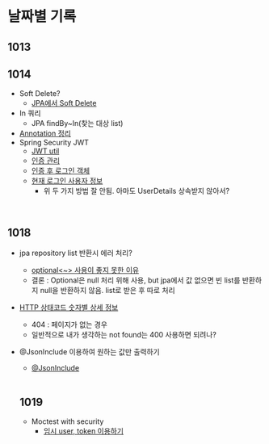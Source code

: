 # 날짜별 기록

## 1013

## 1014
- Soft Delete?
  - [JPA에서 Soft Delete](https://velog.io/@nmrhtn7898/JPA-JPA-Hibernate-%EA%B8%B0%EB%B0%98%EC%9D%98-%EA%B0%9C%EB%B0%9C-%ED%99%98%EA%B2%BD%EC%97%90%EC%84%9C-Soft-Delete-%EA%B5%AC%ED%98%84%ED%95%98%EA%B8%B0)
- In 쿼리
  - JPA findBy~In(찾는 대상 list)
- [Annotation 정리](https://velog.io/@gillog/Spring-Annotation-%EC%A0%95%EB%A6%AC)
- Spring Security JWT
  - [JWT util](https://velog.io/@dhk22/Spring-Security-%ED%86%A0%ED%81%B0%EB%B0%A9%EC%8B%9D-%EC%9D%B8%EC%A6%9D-JWT)
  - [인증 관리](https://velog.io/@_koiil/SpringBoot-JWT%EB%A1%9C-%EC%9D%B8%EC%A6%9D-%EA%B4%80%EB%A6%AC%ED%95%98%EA%B8%B0)
  - [인증 후 로그인 객체](https://djunnni.gitbook.io/springboot/2019-11-30)
  - [현재 로그인 사용자 정보](https://itstory.tk/entry/Spring-Security-%ED%98%84%EC%9E%AC-%EB%A1%9C%EA%B7%B8%EC%9D%B8%ED%95%9C-%EC%82%AC%EC%9A%A9%EC%9E%90-%EC%A0%95%EB%B3%B4-%EA%B0%80%EC%A0%B8%EC%98%A4%EA%B8%B0)
    - 위 두 가지 방법 잘 안됨. 아마도 UserDetails 상속받지 않아서?
 
 </br>
 
## 1018
- jpa repository list 반환시 에러 처리?
  - [optional<~<list>> 사용이 좋지 못한 이유](https://velog.io/@hnsoo/JPA-%EC%9E%98%EB%AA%BB%EB%90%9C-%ED%91%9C%ED%98%84-OptionalListobject)
  - 결론 : Optional은 null 처리 위해 사용, but jpa에서 값 없으면 빈 list를 반환하지 null을 반환하지 않음. list로 받은 후 따로 처리
- [HTTP 상태코드 숫자별 상세 정보](https://ko.wikipedia.org/wiki/HTTP_%EC%83%81%ED%83%9C_%EC%BD%94%EB%93%9C)
    - 404 : 페이지가 없는 경우
    - 일반적으로 내가 생각하는 not found는 400 사용하면 되려나?
- @JsonInclude 이용하여 원하는 값만 출력하기
    - [@JsonInclude](https://alwayspr.tistory.com/m/31)
    
  </br>
  
  ## 1019
  - Moctest with security
    - [임시 user, token 이용하기](https://tecoble.techcourse.co.kr/post/2020-09-30-spring-security-test/)
